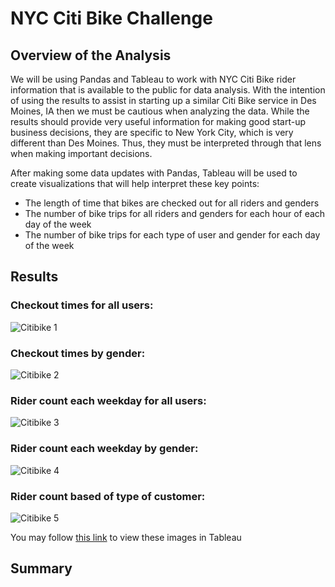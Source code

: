 # NYC Citi Bike Challenge

## Overview of the Analysis
We will be using Pandas and Tableau to work with NYC Citi Bike rider information that is available to the public for data analysis.  With the intention of using the results to assist in starting up a similar Citi Bike service in Des Moines, IA then we must be cautious when analyzing the data.  While the results should provide very useful information for making good start-up business decisions, they are specific to New York City, which is very different than Des Moines.  Thus, they must be interpreted through that lens when making important decisions.

After making some data updates with Pandas, Tableau will be used to create visualizations that will help interpret these key points:
* The length of time that bikes are checked out for all riders and genders
* The number of bike trips for all riders and genders for each hour of each day of the week
* The number of bike trips for each type of user and gender for each day of the week

## Results
### Checkout times for all users:
![Citibike 1](https://user-images.githubusercontent.com/93561592/161362902-efa36897-1c2e-40ca-8b2b-2e82645e6a65.PNG)

### Checkout times by gender:
![Citibike 2](https://user-images.githubusercontent.com/93561592/161362907-41d3df36-4d9f-4dc5-8938-76636b5e1cb7.PNG)

### Rider count each weekday for all users:
![Citibike 3](https://user-images.githubusercontent.com/93561592/161362915-b829b0db-4c49-4281-a17c-d963304a9670.PNG)

### Rider count each weekday by gender:
![Citibike 4](https://user-images.githubusercontent.com/93561592/161362930-64a3904b-63e8-4aaf-8139-7fc8e4685b81.PNG)

### Rider count based of type of customer:
![Citibike 5](https://user-images.githubusercontent.com/93561592/161362944-2f91036c-0217-4319-b9c0-07bd3d95b8bd.PNG)

You may follow [this link](https://public.tableau.com/app/profile/ben.charlton/viz/CitibikeChallenge_16483418008410/Story1) to view these images in Tableau

## Summary
